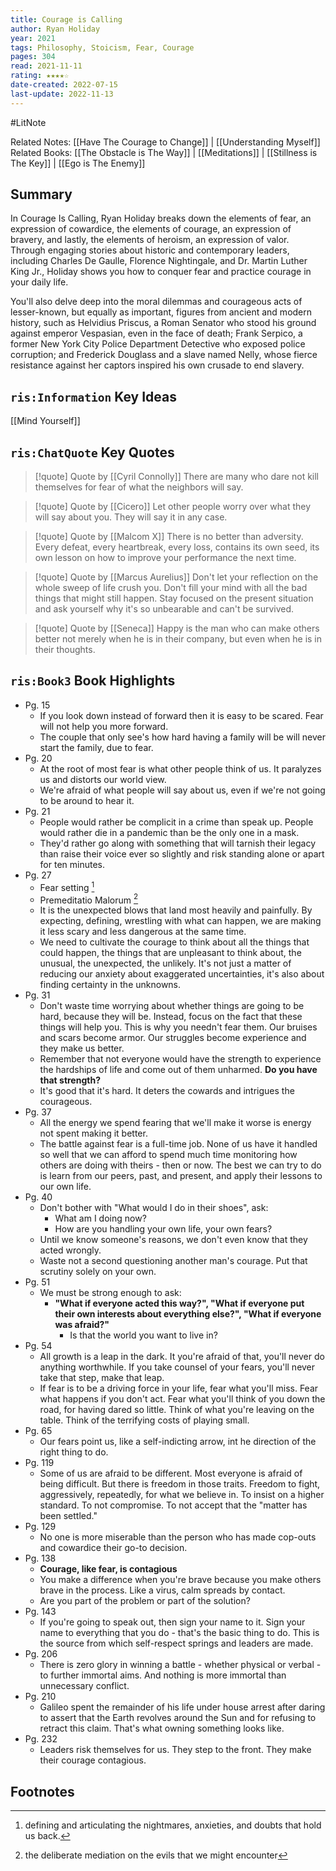 ```yaml
---
title: Courage is Calling
author: Ryan Holiday
year: 2021
tags: Philosophy, Stoicism, Fear, Courage
pages: 304
read: 2021-11-11
rating: ★★★★☆
date-created: 2022-07-15
last-update: 2022-11-13
---
```

#LitNote 

Related Notes: [[Have The Courage to Change]] | [[Understanding Myself]]
Related Books: [[The Obstacle is The Way]] | [[Meditations]] | [[Stillness is The Key]] | [[Ego is The Enemy]]

## Summary
In Courage Is Calling, Ryan Holiday breaks down the elements of fear, an expression of cowardice, the elements of courage, an expression of bravery, and lastly, the elements of heroism, an expression of valor. Through engaging stories about historic and contemporary leaders, including Charles De Gaulle, Florence Nightingale, and Dr. Martin Luther King Jr., Holiday shows you how to conquer fear and practice courage in your daily life.  
  
You'll also delve deep into the moral dilemmas and courageous acts of lesser-known, but equally as important, figures from ancient and modern history, such as Helvidius Priscus, a Roman Senator who stood his ground against emperor Vespasian, even in the face of death; Frank Serpico, a former New York City Police Department Detective who exposed police corruption; and Frederick Douglass and a slave named Nelly, whose fierce resistance against her captors inspired his own crusade to end slavery.

## `ris:Information` Key Ideas
[[Mind Yourself]]

## `ris:ChatQuote` Key Quotes
> [!quote] Quote by [[Cyril Connolly]]
> There are many who dare not kill themselves for fear of what the neighbors will say.

> [!quote] Quote by [[Cicero]]
> Let other people worry over what they will say about you. They will say it in any case.

> [!quote] Quote by [[Malcom X]]
> There is no better than adversity. Every defeat, every heartbreak, every loss, contains its own seed, its own lesson on how to improve your performance the next time. 

> [!quote] Quote by [[Marcus Aurelius]]
> Don't let your reflection on the whole sweep of life crush you. Don't fill your mind with all the bad things that might still happen. Stay focused on the present situation and ask yourself why it's so unbearable and can't be survived.

> [!quote] Quote by [[Seneca]]
> Happy is the man who can make others better not merely when he is in their company, but even when he is in their thoughts. 


## `ris:Book3` Book Highlights
- Pg. 15
	- If you look down instead of forward then it is easy to be scared. Fear will not help you more forward. 
	- The couple that only see's how hard having a family will be will never start the family, due to fear.
- Pg. 20
	- At the root of most fear is what other people think of us. It paralyzes us and distorts our world view. 
	- We're afraid of what people will say about us, even if we're not going to be around to hear it.
- Pg. 21
	- People would rather be complicit in a crime than speak up. People would rather die in a pandemic than be the only one in a mask.
	- They'd rather go along with something that will tarnish their legacy than raise their voice ever so slightly and risk standing alone or apart for ten minutes. 
- Pg. 27
	- Fear setting [^1] 
	- Premeditatio Malorum [^2]
	- It is the unexpected blows that land most heavily and painfully. By expecting, defining, wrestling with what can happen, we are making it less scary and less dangerous at the same time. 
	- We need to cultivate the courage to think about all the things that could happen, the things that are unpleasant to think about, the unusual, the unexpected, the unlikely. It's not just a matter of reducing our anxiety about exaggerated uncertainties, it's also about finding certainty in the unknowns. 
- Pg. 31
	- Don't waste time worrying about whether things are going to be hard, because they will be. Instead, focus on the fact that these things will help you. This is why you needn't fear them. Our bruises and scars become armor. Our struggles become experience and they make us better.
	- Remember that not everyone would have the strength to experience the hardships of life and come out of them unharmed. **Do you have that strength?**
	- It's good that it's hard. It deters the cowards and intrigues the courageous.
- Pg. 37
	- All the energy we spend fearing that we'll make it worse is energy not spent making it better.
	- The battle against fear is a full-time job. None of us have it handled so well that we can afford to spend much time monitoring how others are doing with theirs - then or now. The best we can try to do is learn from our peers, past, and present, and apply their lessons to our own life. 
- Pg. 40
	- Don't bother with "What would I do in their shoes", ask: 
		- What am I doing now?
		- How are you handling your own life, your own fears?
	- Until we know someone's reasons, we don't even know that they acted wrongly. 
	- Waste not a second questioning another man's courage. Put that scrutiny solely on your own.
- Pg. 51
	- We must be strong enough to ask:
		- **"What if everyone acted this way?", "What if everyone put their own interests about everything else?", "What if everyone was afraid?"**
			- Is that the world you want to live in?
- Pg. 54
	- All growth is a leap in the dark. It you're afraid of that, you'll never do anything worthwhile. If you take counsel of your fears, you'll never take that step, make that leap. 
	- If fear is to be a driving force in your life, fear what you'll miss. Fear what happens if you don't act. Fear what you'll think of you down the road, for having dared so little. Think of what you're leaving on the table. Think of the terrifying costs of playing small.
- Pg. 65
	- Our fears point us, like a self-indicting arrow, int he direction of the right thing to do.
- Pg. 119
	- Some of us are afraid to be different. Most everyone is afraid of being difficult. But there is freedom in those traits. Freedom to fight, aggressively, repeatedly, for what we believe in. To insist on a higher standard. To not compromise. To not accept that the "matter has been settled."
- Pg. 129
	- No one is more miserable than the person who has made cop-outs and cowardice their go-to decision. 
- Pg. 138
	- **Courage, like fear, is contagious**
	- You make a difference when you're brave because you make others brave in the process. Like a virus, calm spreads by contact. 
	- Are you part of the problem or part of the solution?
- Pg. 143
	- If you're going to speak out, then sign your name to it. Sign your name to everything that you do - that's the basic thing to do. This is the source from which self-respect springs and leaders are made. 
- Pg. 206
	- There is zero glory in winning a battle - whether physical or verbal - to further immortal aims. And nothing is more immortal than unnecessary conflict. 
- Pg. 210
	- Galileo spent the remainder of his life under house arrest after daring to assert that the Earth revolves around the Sun and for refusing to retract this claim. That's what owning something looks like. 
- Pg. 232
	- Leaders risk themselves for us. They step to the front. They make their courage contagious. 

## Footnotes
[^1]: defining and articulating the nightmares, anxieties, and doubts that hold us back. 
[^2]: the deliberate mediation on the evils that we might encounter
